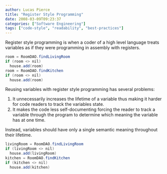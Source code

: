 ```yaml
---
author: Lucas Pierce
title: "Register Style Programming"
date: 2008-03-09T09:23:37
categories: ["Software Engineering"]
tags: ["code-style", "readability", "best-practices"]
---
```


Register style programming is when a coder of a high level language treats variables as if they were programming in assembly with registers.

```java
room = RoomDAO.findLivingRoom  
if (room <> nil)  
  house.add(room)  
room = RoomDAO.findKitchen  
if (room <> nil)  
  house.add(room)
```

Reusing variables with register style programming has several problems:

1. It unnecessarily increases the lifetime of a variable thus making it harder for code readers to track the variables state.
2. It makes the code less self-documenting forcing the reader to track a variable through the program to determine which meaning the variable has at one time.

Instead, variables should have only a single semantic meaning throughout their lifetime.

```java
livingRoom = RoomDAO.findLivingRoom  
if (livingRoom <> nil)  
  house.add(livingRoom)  
kitchen = RoomDAO.findKitchen  
if (kitchen <> nil)  
  house.add(kitchen)
```
